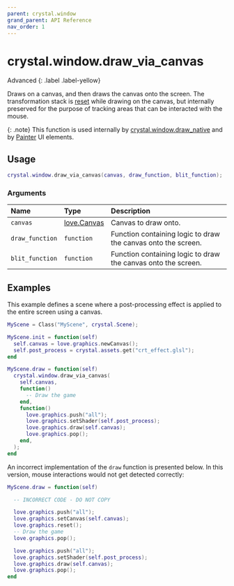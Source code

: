 ```yaml
---
parent: crystal.window
grand_parent: API Reference
nav_order: 1
---
```


# crystal.window.draw_via_canvas

Advanced
{: .label .label-yellow}

Draws on a canvas, and then draws the canvas onto the screen. The transformation stack is [reset](https://love2d.org/wiki/love.graphics.reset) while drawing on the canvas, but internally preserved for the purpose of tracking areas that can be interacted with the mouse.

{: .note}
This function is used internally by [crystal.window.draw_native](draw_native) and by [Painter](/crystal/api/ui/painter) UI elements.

## Usage

```lua
crystal.window.draw_via_canvas(canvas, draw_function, blit_function);
```

### Arguments

| Name            | Type                                          | Description                                                   |
| :-------------- | :-------------------------------------------- | :------------------------------------------------------------ |
| `canvas`        | [love.Canvas](https://love2d.org/wiki/Canvas) | Canvas to draw onto.                                          |
| `draw_function` | `function`                                    | Function containing logic to draw the canvas onto the screen. |
| `blit_function` | `function`                                    | Function containing logic to draw the canvas onto the screen. |

## Examples

This example defines a scene where a post-processing effect is applied to the entire screen using a canvas.

```lua
MyScene = Class("MyScene", crystal.Scene);

MyScene.init = function(self)
  self.canvas = love.graphics.newCanvas();
  self.post_process = crystal.assets.get("crt_effect.glsl");
end

MyScene.draw = function(self)
  crystal.window.draw_via_canvas(
    self.canvas,
    function()
      -- Draw the game
    end,
    function()
      love.graphics.push("all");
      love.graphics.setShader(self.post_process);
      love.graphics.draw(self.canvas);
      love.graphics.pop();
    end,
  );
end
```

An incorrect implementation of the `draw` function is presented below. In this version, mouse interactions would not get detected correctly:

```lua
MyScene.draw = function(self)

  -- INCORRECT CODE - DO NOT COPY

  love.graphics.push("all");
  love.graphics.setCanvas(self.canvas);
  love.graphics.reset();
  -- Draw the game
  love.graphics.pop();

  love.graphics.push("all");
  love.graphics.setShader(self.post_process);
  love.graphics.draw(self.canvas);
  love.graphics.pop();
end
```
